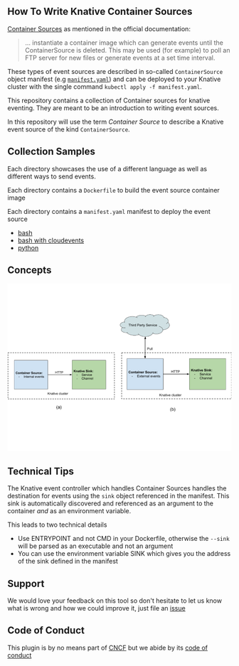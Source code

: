 ## How To Write Knative Container Sources

[Container Sources](https://github.com/knative/docs/tree/master/eventing#containersource) as mentioned in the official documentation:

> ... instantiate a container image which can generate events until the ContainerSource is deleted. This may be used (for example) to poll an FTP server for new files or generate events at a set time interval.

These types of event sources are described in so-called `ContainerSource` object manifest (e.g [`manifest.yaml`](./bash/manifest.yaml)) and can be deployed to your Knative cluster with the single command `kubectl apply -f manifest.yaml`.

This repository contains a collection of Container sources for knative eventing. They are meant to be an introduction to writing event sources.

In this repository will use the term _Container Source_ to describe a Knative event source of the kind `ContainerSource`.

## Collection Samples

Each directory showcases the use of a different language as well as different ways to send events.

Each directory contains a `Dockerfile` to build the event source container image

Each directory contains a `manifest.yaml` manifest to deploy the event source

* [bash](./bash)
* [bash with cloudevents](./bash-ce)
* [python](./python)

## Concepts

![ContainerSource types](./images/containersource.png)

## Technical Tips

The Knative event controller which handles Container Sources handles the destination for events using the `sink` object referenced in the manifest. This sink is automatically discovered and referenced as an argument to the container *and* as an environment variable.

This leads to two technical details

- Use ENTRYPOINT and not CMD in your Dockerfile, otherwise the `--sink` will be parsed as an executable and not an argument
- You can use the environment variable SINK which gives you the address of the sink defined in the manifest

## Support

We would love your feedback on this tool so don't hesitate to let us know what is wrong and how we could improve it, just file an [issue](https://github.com/sebgoa/ksources/issues/new)

## Code of Conduct

This plugin is by no means part of [CNCF](https://www.cncf.io/) but we abide by its [code of conduct](https://github.com/cncf/foundation/blob/master/code-of-conduct.md)
